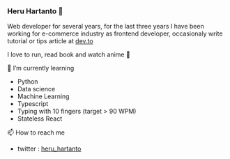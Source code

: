 ### Heru Hartanto 👋

Web developer for several years, for the last three years I have been working for e-commerce industry as frontend developer, occasionaly write tutorial or tips article at [dev.to](https://dev.to/elukuro)

I love to run, read book and watch anime 🦁

  
🌱 I’m currently learning 
  - Python 
  - Data science
  - Machine Learning
  - Typescript
  - Typing with 10 fingers (target > 90 WPM)
  - Stateless React
    
  
📫 How to reach me
  - twitter : [heru_hartanto](https://twitter.com/heru_hartanto)

